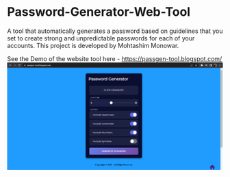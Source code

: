 # Password-Generator-Web-Tool
A tool that automatically generates a password based on guidelines that you set to create strong and unpredictable passwords for each of your accounts. This project is developed by Mohtashim Monowar.

See the Demo of the website tool here - https://passgen-tool.blogspot.com/
![alt text](https://github.com/monowarz/Password-Generator-Web-Tool/blob/master/demo.png)
